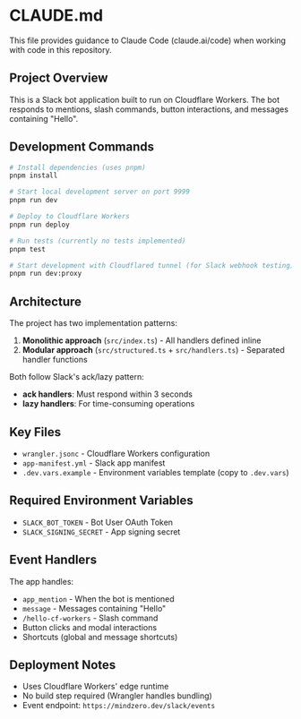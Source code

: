 # CLAUDE.md

This file provides guidance to Claude Code (claude.ai/code) when working with code in this repository.

## Project Overview

This is a Slack bot application built to run on Cloudflare Workers. The bot responds to mentions, slash commands, button interactions, and messages containing "Hello".

## Development Commands

```bash
# Install dependencies (uses pnpm)
pnpm install

# Start local development server on port 9999
pnpm run dev

# Deploy to Cloudflare Workers
pnpm run deploy

# Run tests (currently no tests implemented)
pnpm test

# Start development with Cloudflared tunnel (for Slack webhook testing)
pnpm run dev:proxy
```

## Architecture

The project has two implementation patterns:

1. **Monolithic approach** (`src/index.ts`) - All handlers defined inline
2. **Modular approach** (`src/structured.ts` + `src/handlers.ts`) - Separated handler functions

Both follow Slack's ack/lazy pattern:
- **ack handlers**: Must respond within 3 seconds
- **lazy handlers**: For time-consuming operations

## Key Files

- `wrangler.jsonc` - Cloudflare Workers configuration
- `app-manifest.yml` - Slack app manifest
- `.dev.vars.example` - Environment variables template (copy to `.dev.vars`)

## Required Environment Variables

- `SLACK_BOT_TOKEN` - Bot User OAuth Token
- `SLACK_SIGNING_SECRET` - App signing secret

## Event Handlers

The app handles:
- `app_mention` - When the bot is mentioned
- `message` - Messages containing "Hello"
- `/hello-cf-workers` - Slash command
- Button clicks and modal interactions
- Shortcuts (global and message shortcuts)

## Deployment Notes

- Uses Cloudflare Workers' edge runtime
- No build step required (Wrangler handles bundling)
- Event endpoint: `https://mindzero.dev/slack/events`